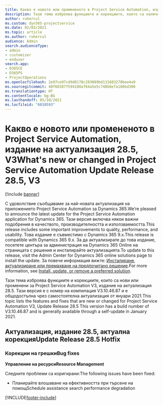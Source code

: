 ```yaml
---
title: Какво е новото или промененото в Project Service Automation, издание на актуализация 28.5, актуална корекция, V3
description: Тази тема изброява функциите и корекциите, които са налични за актуализацията на Project Service Automation, издание 28.5, актуална корекция, V3.
author: ruhercul
ms.custom: dyn365-projectservice
ms.date: 02/03/2021
ms.topic: article
ms.author: ruhercul
audience: Admin
search.audienceType:
- admin
- customizer
- enduser
search.app:
- D365CE
- D365PS
- ProjectOperations
ms.openlocfilehash: 2e97ce97cd9d8178c293089bd131683278bee4a9
ms.sourcegitcommit: 40f68387f594180af64a5e5c748b6efa188bd300
ms.translationtype: HT
ms.contentlocale: bg-BG
ms.lasthandoff: 05/10/2021
ms.locfileid: "6010593"
---
```

# <a name="whats-new-or-changed-in-project-service-automation-update-release-285-v3"></a><span data-ttu-id="bd085-103">Какво е новото или промененото в Project Service Automation, издание на актуализация 28.5, V3</span><span class="sxs-lookup"><span data-stu-id="bd085-103">What's new or changed in Project Service Automation Update Release 28.5, V3</span></span>

[!include [banner](../includes/psa-now-project-operations.md)]

<span data-ttu-id="bd085-104">С удоволствие съобщаваме за най-новата актуализация на приложението Project Service Automation за Dynamics 365.</span><span class="sxs-lookup"><span data-stu-id="bd085-104">We’re pleased to announce the latest update for the Project Service Automation application for Dynamics 365.</span></span> <span data-ttu-id="bd085-105">Тази версия включва някои важни подобрения в качеството, производителността и използваемостта.</span><span class="sxs-lookup"><span data-stu-id="bd085-105">This release includes some important improvements to quality, performance, and usability.</span></span> <span data-ttu-id="bd085-106">Това издание е съвместимо с Dynamics 365 9.x.</span><span class="sxs-lookup"><span data-stu-id="bd085-106">This release is compatible with Dynamics 365 9.x.</span></span> <span data-ttu-id="bd085-107">За да актуализирате до това издание, посетете центъра за администрация на Dynamics 365 Online на страницата с решения и инсталирайте актуализацията.</span><span class="sxs-lookup"><span data-stu-id="bd085-107">To update to this release, visit the Admin Center for Dynamics 365 online solutions page to install the update.</span></span> <span data-ttu-id="bd085-108">За повече информация вижте: [Инсталиране, актуализиране или премахване на предпочитано решение](/power-platform/admin/install-remove-preferred-solution).</span><span class="sxs-lookup"><span data-stu-id="bd085-108">For more information, see [Install, update, or remove a preferred solution](/power-platform/admin/install-remove-preferred-solution).</span></span>

<span data-ttu-id="bd085-109">Тази тема изброява функциите и корекциите, които са нови или променени за Project Service Automation V3, издание на актуализация 28.5. Тази версия е с номер на компилация V3.10.46.87 и е общодостъпна чрез самостоятелна актуализация от януари 2021.</span><span class="sxs-lookup"><span data-stu-id="bd085-109">This topic lists the features and fixes that are new or changed for Project Service Automation V3, Update Release 28.5 This version has a build number of V3.10.46.87 and is generally available through a self-update in January 2021.</span></span>

## <a name="update-release-285-hotfix"></a><span data-ttu-id="bd085-110">Актуализация, издание 28.5, актуална корекция</span><span class="sxs-lookup"><span data-stu-id="bd085-110">Update Release 28.5 Hotfix</span></span>

### <a name="bug-fixes"></a><span data-ttu-id="bd085-111">Корекции на грешки</span><span class="sxs-lookup"><span data-stu-id="bd085-111">Bug fixes</span></span>

<span data-ttu-id="bd085-112">**Управление на ресурси**</span><span class="sxs-lookup"><span data-stu-id="bd085-112">**Resource Management**</span></span>

<span data-ttu-id="bd085-113">Следните проблеми са коригирани:</span><span class="sxs-lookup"><span data-stu-id="bd085-113">The following issues have been fixed:</span></span>

- <span data-ttu-id="bd085-114">Планирайте влошаване на ефективността при търсене на помощ</span><span class="sxs-lookup"><span data-stu-id="bd085-114">Schedule assistance search performance degradation</span></span>



[!INCLUDE[footer-include](../includes/footer-banner.md)]